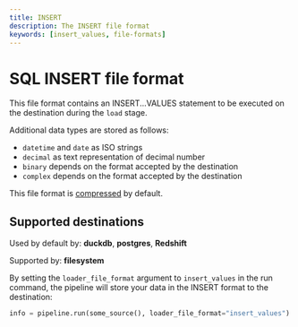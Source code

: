 ```yaml
---
title: INSERT
description: The INSERT file format
keywords: [insert_values, file-formats]
---
```


# SQL INSERT file format

This file format contains an INSERT...VALUES statement to be executed on the destination during the
`load` stage.

Additional data types are stored as follows:

- `datetime` and `date` as ISO strings
- `decimal` as text representation of decimal number
- `binary` depends on the format accepted by the destination
- `complex` depends on the format accepted by the destination

This file format is
[compressed](../../reference/performance.md#disabling-and-enabling-file-compression) by default.

## Supported destinations

Used by default by: **duckdb**, **postgres**, **Redshift**

Supported by: **filesystem**

By setting the `loader_file_format` argument to `insert_values` in the run command, the pipeline
will store your data in the INSERT format to the destination:

```python
info = pipeline.run(some_source(), loader_file_format="insert_values")
```
